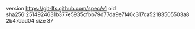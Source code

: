 version https://git-lfs.github.com/spec/v1
oid sha256:2514924631b377e5935cfbb79d77da9e7f40c317ca52183505503a82b47dad04
size 37
